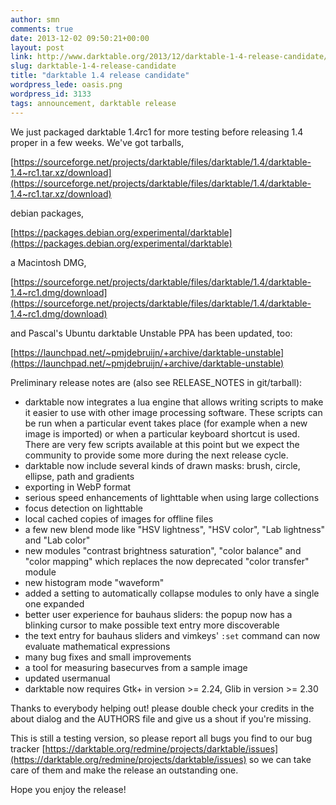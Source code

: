 ```yaml
---
author: smn
comments: true
date: 2013-12-02 09:50:21+00:00
layout: post
link: http://www.darktable.org/2013/12/darktable-1-4-release-candidate/
slug: darktable-1-4-release-candidate
title: "darktable 1.4 release candidate"
wordpress_lede: oasis.png
wordpress_id: 3133
tags: announcement, darktable release
---
```


We just packaged darktable 1.4rc1 for more testing before releasing 1.4 proper in a few weeks. We've got tarballs,

[https://sourceforge.net/projects/darktable/files/darktable/1.4/darktable-1.4~rc1.tar.xz/download](https://sourceforge.net/projects/darktable/files/darktable/1.4/darktable-1.4~rc1.tar.xz/download)

debian packages,

[https://packages.debian.org/experimental/darktable](https://packages.debian.org/experimental/darktable)

a Macintosh DMG,

[https://sourceforge.net/projects/darktable/files/darktable/1.4/darktable-1.4~rc1.dmg/download](https://sourceforge.net/projects/darktable/files/darktable/1.4/darktable-1.4~rc1.dmg/download)

and Pascal's Ubuntu darktable Unstable PPA has been updated, too:

[https://launchpad.net/~pmjdebruijn/+archive/darktable-unstable](https://launchpad.net/~pmjdebruijn/+archive/darktable-unstable)

Preliminary release notes are (also see RELEASE_NOTES in git/tarball):

* darktable now integrates a lua engine that allows writing scripts to make it easier to use with other image processing software. These scripts can be run when a particular event takes place (for example when a new image is imported) or when a particular keyboard shortcut is used. There are very few scripts available at this point but we expect the community to provide some more during the next release cycle.
* darktable now include several kinds of drawn masks: brush, circle, ellipse, path and gradients
* exporting in WebP format
* serious speed enhancements of lighttable when using large collections
* focus detection on lighttable
* local cached copies of images for offline files
* a few new blend mode like "HSV lightness", "HSV color", "Lab lightness" and "Lab color"
* new modules "contrast brightness saturation", "color balance" and "color mapping" which replaces the now deprecated "color transfer" module
* new histogram mode "waveform"
* added a setting to automatically collapse modules to only have a single one expanded
* better user experience for bauhaus sliders: the popup now has a blinking cursor to make possible text entry more discoverable
* the text entry for bauhaus sliders and vimkeys' `:set` command can now evaluate mathematical expressions
* many bug fixes and small improvements
* a tool for measuring basecurves from a sample image
* updated usermanual
* darktable now requires Gtk+ in version >= 2.24, Glib in version >= 2.30

Thanks to everybody helping out! please double check your credits in the about dialog and the AUTHORS file and give us a shout if you're missing.

This is still a testing version, so please report all bugs you find to our bug tracker [https://darktable.org/redmine/projects/darktable/issues](https://darktable.org/redmine/projects/darktable/issues) so we can take care of them and make the release an outstanding one.

Hope you enjoy the release!
